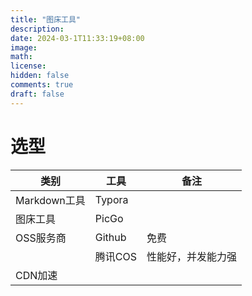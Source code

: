```yaml
---
title: "图床工具"
description: 
date: 2024-03-1T11:33:19+08:00
image: 
math: 
license: 
hidden: false
comments: true
draft: false
---
```




# 选型

| 类别         | 工具    | 备注               |
| ------------ | ------- | ------------------ |
| Markdown工具 | Typora  |                    |
| 图床工具     | PicGo   |                    |
| OSS服务商    | Github  | 免费               |
|              | 腾讯COS | 性能好，并发能力强 |
| CDN加速      |         |                    |







